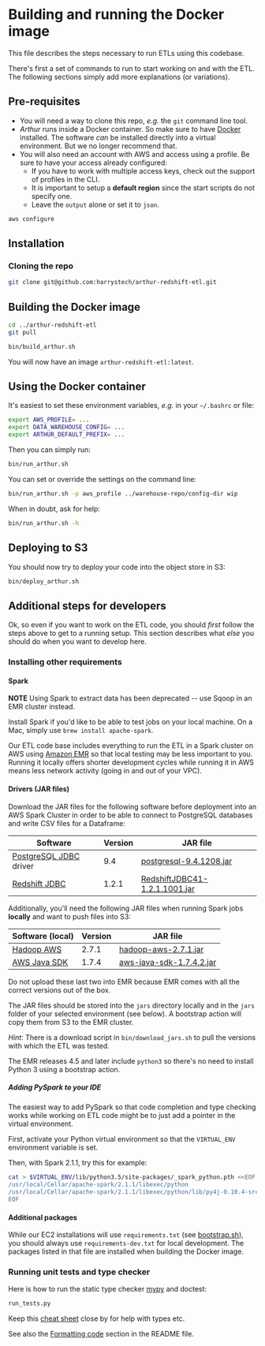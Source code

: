 # Building and running the Docker image

This file describes the steps necessary to run ETLs using this codebase.

There's first a set of commands to run to start working on and with the ETL.
The following sections simply add more explanations (or variations).

## Pre-requisites

* You will need a way to clone this repo, _e.g._ the `git` command line tool.
* _Arthur_ runs inside a Docker container. So make sure to have [Docker](https://docs.docker.com/install/) installed.
    The software _can_ be installed directly into a virtual environment. But we no longer recommend that.
* You will also need an account with AWS and access using a profile. Be sure to have your access already configured:
    * If you have to work with multiple access keys, check out the support of profiles in the CLI.
    * It is important to setup a **default region** since the start scripts do not specify one.
    * Leave the `output` alone or set it to `json`.
```bash
aws configure
```

## Installation

### Cloning the repo

```bash
git clone git@github.com:harrystech/arthur-redshift-etl.git
```

## Building the Docker image

```bash
cd ../arthur-redshift-etl
git pull

bin/build_arthur.sh
```
You will now have an image `arthur-redshift-etl:latest`.

## Using the Docker container

It's easiest to set these environment variables, _e.g._ in your `~/.bashrc` or file:
```bash
export AWS_PROFILE= ...
export DATA_WAREHOUSE_CONFIG= ...
export ARTHUR_DEFAULT_PREFIX= ...
```

Then you can simply run:
```bash
bin/run_arthur.sh
```

You can set or override the settings on the command line:
```bash
bin/run_arthur.sh -p aws_profile ../warehouse-repo/config-dir wip
```

When in doubt, ask for help:
```bash
bin/run_arthur.sh -h
```

## Deploying to S3

You should now try to deploy your code into the object store in S3:
```bash
bin/deploy_arthur.sh
```

## Additional steps for developers

Ok, so even if you want to work on the ETL code, you should *first* follow the steps above to get to a running setup.
This section describes what *else* you should do when you want to develop here.

### Installing other requirements

#### Spark

**NOTE** Using Spark to extract data has been deprecated -- use Sqoop in an EMR cluster instead.

Install Spark if you'd like to be able to test jobs on your local machine.
On a Mac, simply use `brew install apache-spark`.

Our ETL code base includes everything to run the ETL in a Spark cluster on AWS
using [Amazon EMR](https://aws.amazon.com/elasticmapreduce/) so that local testing may be less important to you.
Running it locally offers shorter development cycles while running it in AWS means less network activity (going in
and out of your VPC).

#### Drivers (JAR files)

Download the JAR files for the following software before deployment into an AWS Spark Cluster in order
to be able to connect to PostgreSQL databases and write CSV files for a Dataframe:

| Software | Version | JAR file  |
|---|---|---|
| [PostgreSQL JDBC](https://jdbc.postgresql.org/) driver | 9.4 | [postgresql-9.4.1208.jar](https://jdbc.postgresql.org/download/postgresql-9.4.1208.jar) |
| [Redshift JDBC](http://docs.aws.amazon.com/redshift/latest/mgmt/configure-jdbc-connection.html#download-jdbc-driver) | 1.2.1 | [RedshiftJDBC41-1.2.1.1001.jar](https://s3.amazonaws.com/redshift-downloads/drivers/RedshiftJDBC41-1.2.1.1001.jar) |

Additionally, you'll need the following JAR files when running Spark jobs **locally** and want to push files into S3:

| Software (local) | Version | JAR file  |
|---|---|---|
| [Hadoop AWS](https://hadoop.apache.org/docs/r2.7.1/api/org/apache/hadoop/fs/s3native/NativeS3FileSystem.html) | 2.7.1 | [hadoop-aws-2.7.1.jar](http://central.maven.org/maven2/org/apache/hadoop/hadoop-aws/2.7.1/hadoop-aws-2.7.1.jar) |
| [AWS Java SDK](https://aws.amazon.com/sdk-for-java/) | 1.7.4 | [aws-java-sdk-1.7.4.2.jar](http://central.maven.org/maven2/com/amazonaws/aws-java-sdk/1.7.4.2/aws-java-sdk-1.7.4.2.jar) |

Do not upload these last two into EMR because EMR comes with all the correct versions out of the box.

The JAR files should be stored into the `jars` directory locally and in the `jars` folder of your selected
environment (see below).  A bootstrap action will copy them from S3 to the EMR cluster.

_Hint_: There is a download script in `bin/download_jars.sh` to pull the versions with which the ETL was tested.

The EMR releases 4.5 and later include `python3` so there's no need to install Python 3 using a bootstrap action.

##### Adding PySpark to your IDE

The easiest way to add PySpark so that code completion and type checking works while working on ETL code
might be to just add a pointer in the virtual environment.

First, activate your Python virtual environment so that the `VIRTUAL_ENV` environment variable is set.

Then, with Spark 2.1.1, try this for example:
```bash
cat > $VIRTUAL_ENV/lib/python3.5/site-packages/_spark_python.pth <<EOF
/usr/local/Cellar/apache-spark/2.1.1/libexec/python
/usr/local/Cellar/apache-spark/2.1.1/libexec/python/lib/py4j-0.10.4-src.zip
EOF
```

#### Additional packages

While our EC2 installations will use `requirements.txt` (see [bootstrap.sh](./bin/bootstrap.sh)),
you should always use `requirements-dev.txt` for local development. The packages listed in that
file are installed when building the Docker image.

### Running unit tests and type checker

Here is how to run the static type checker [mypy](http://mypy-lang.org/) and doctest:
```bash
run_tests.py
```

Keep this [cheat sheet](http://mypy.readthedocs.io/en/latest/cheat_sheet_py3.html) close by for help with types etc.

See also the [Formatting code](https://github.com/harrystech/arthur-redshift-etl/blob/next/README.md#formatting-code)
section in the README file.
